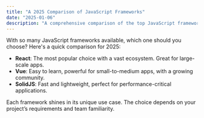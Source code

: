 ```yaml
---
title: "A 2025 Comparison of JavaScript Frameworks"
date: "2025-01-06"
description: "A comprehensive comparison of the top JavaScript frameworks in 2025, including React, Vue, and SolidJS."
---
```


With so many JavaScript frameworks available, which one should you choose? Here's a quick comparison for 2025:

- **React**: The most popular choice with a vast ecosystem. Great for large-scale apps.
- **Vue**: Easy to learn, powerful for small-to-medium apps, with a growing community.
- **SolidJS**: Fast and lightweight, perfect for performance-critical applications.

Each framework shines in its unique use case. The choice depends on your project’s requirements and team familiarity.
